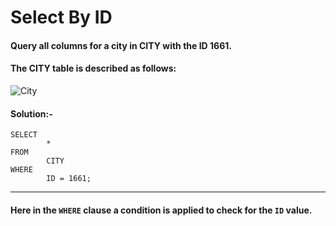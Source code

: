 # Select By ID

#### Query all columns for a city in CITY with the ID 1661.

#### The CITY table is described as follows:

![City](https://github.com/user-attachments/assets/2adff571-42ae-4da0-a06b-a58b3ff9ca74)

#### Solution:-
```
SELECT
        *
FROM
        CITY
WHERE
        ID = 1661;
```
---

#### Here in the ```WHERE``` clause a condition is applied to check for the ```ID``` value.
